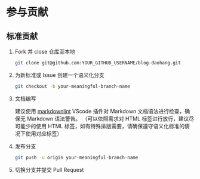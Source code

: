 # 参与贡献

## 标准贡献

1. Fork 并 close 仓库至本地

    ```bash
    git clone git@github.com:YOUR_GITHUB_USERNAME/blog-daohang.git
    ```

2. 为新标准或 Issue 创建一个语义化分支

    ```bash
    git checkout -b your-meaningful-branch-name
    ```

3. 文档编写

   建议使用 [markdownlint](https://marketplace.visualstudio.com/items?itemName=DavidAnson.vscode-markdownlint) VScode 插件对 Markdown 文档语法进行检查，确保无 Markdown 语法警告。
   （可以依照需求对 HTML 标签进行放行，建议尽可能少的使用 HTML 标签，如有特殊排版需要，请确保遵守语义化标准的情况下使用对应标签）

4. 发布分支

    ```bash
    git push -u origin your-meaningful-branch-name
    ```

5. 切换分支并提交 Pull Request

